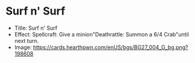 # Surf n' Surf
- Title:  Surf n' Surf
- Effect:  Spellcraft: Give a minion"Deathrattle: Summon a 6/4 Crab"until next turn.
- Image:  https://cards.hearthpwn.com/enUS/bgs/BG27_004_G_bg.png?198608
